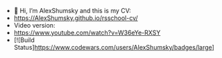 - 👋 Hi, I’m AlexShumsky and this is my CV:
- https://AlexShumsky.github.io/rsschool-cv/
- Video version:
- https://www.youtube.com/watch?v=W36eYe-RXSY
- [![Build Status]https://www.codewars.com/users/AlexShumsky/badges/large]
